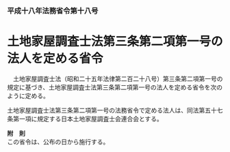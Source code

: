 ### 平成十八年法務省令第十八号  
# 土地家屋調査士法第三条第二項第一号の法人を定める省令  
　土地家屋調査士法（昭和二十五年法律第二百二十八号）第三条第二項第一号の規定に基づき、土地家屋調査士法第三条第二項第一号の法人を定める省令を次のように定める。  
  
土地家屋調査士法第三条第二項第一号の法務省令で定める法人は、同法第五十七条第一項に規定する日本土地家屋調査士会連合会とする。  
  
**附　則**  
この省令は、公布の日から施行する。  
  
